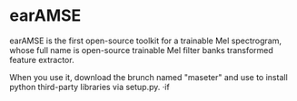 # earAMSE
earAMSE is the first open-source toolkit for a trainable Mel spectrogram, whose full name is open-source trainable Mel filter banks transformed feature extractor.


When you use it, download the brunch named "maseter" and use to install python third-party libraries via setup.py.
·if

